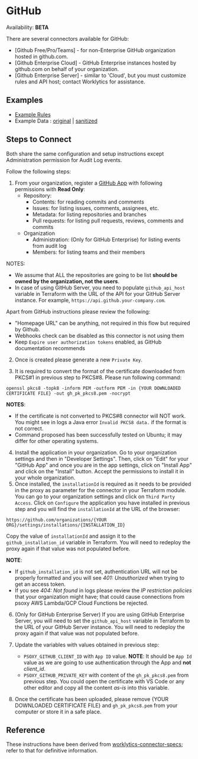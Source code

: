 # GitHub

Availability: **BETA**

There are several connectors available for GitHub:
- [Github Free/Pro/Teams] - for non-Enterprise GitHub organization hosted in github.com.
- [Github Enterprise Cloud] - GitHub Enterprise instances hosted by github.com on behalf of your
  organization.
- [Github Enterprise Server] - similar to 'Cloud', but you must customize rules and API host;
  contact Worklytics for assistance.

## Examples

  * [Example Rules](github.yaml)
  * Example Data : [original](example-api-responses/original) | [sanitized](example-api-responses/sanitized)

## Steps to Connect

Both share the same configuration and setup instructions except Administration permission for Audit Log events.

Follow the following steps:

1. From your organization, register a [GitHub App](https://docs.github.com/en/apps/creating-github-apps/registering-a-github-app/registering-a-github-app#registering-a-github-app)
   with following permissions with **Read Only**:
    - Repository:
        - Contents: for reading commits and comments
        - Issues: for listing issues, comments, assignees, etc.
        - Metadata: for listing repositories and branches
        - Pull requests: for listing pull requests, reviews, comments and commits
    - Organization
        - Administration: (Only for GitHub Enterprise) for listing events from audit log
        - Members: for listing teams and their members

NOTES:
- We assume that ALL the repositories are going to be list **should be owned by the organization, not the users**.
- In case of using GitHub Server, you need to populate `github_api_host` variable in Terraform with the URL of the API for your GitHub Server instance. For example, `https://api.github.your-company.com`.

Apart from GitHub instructions please review the following:
  - "Homepage URL" can be anything, not required in this flow but required by Github.
  - Webhooks check can be disabled as this connector is not using them
  - Keep `Expire user authorization tokens` enabled, as GitHub documentation recommends

2. Once is created please generate a new `Private Key`.

3. It is required to convert the format of the certificate downloaded from PKCS#1 in previous step to PKCS#8. Please run following command:
```shell
openssl pkcs8 -topk8 -inform PEM -outform PEM -in {YOUR DOWNLOADED CERTIFICATE FILE} -out gh_pk_pkcs8.pem -nocrypt
```

**NOTES**:
- If the certificate is not converted to PKCS#8 connector will NOT work. You might see in logs a Java error `Invalid PKCS8 data.` if the format is not correct.
- Command proposed has been successfully tested on Ubuntu; it may differ for other operating systems.

4. Install the application in your organization.
   Go to your organization settings and then in "Developer Settings". Then, click on "Edit" for your "GitHub App" and once you are in the app settings, click on "Install App" and click on the "Install" button. Accept the permissions to install it in your whole organization.
5. Once installed, the `installationId` is required as it needs to be provided in the proxy as parameter for the connector in your Terraform module. You can go to your organization settings and
   click on `Third Party Access`. Click on `Configure` the application you have installed in previous step and you will find the `installationId` at the URL of the browser:
```
https://github.com/organizations/{YOUR ORG}/settings/installations/{INSTALLATION_ID}
```
Copy the value of `installationId` and assign it to the `github_installation_id` variable in Terraform. You will need to redeploy the proxy again if that value was not populated before.

**NOTE**:
- If `github_installation_id` is not set, authentication URL will not be properly formatted and you will see *401: Unauthorized* when trying to get an access token.
- If you see *404: Not found* in logs please review the *IP restriction policies* that your organization might have; that could cause connections from psoxy AWS Lambda/GCP Cloud Functions be rejected.

6. (Only for GitHub Enterprise Server) If you are using GitHub Enterprise Server, you will need to set the `github_api_host` variable in Terraform to the URL of your GitHub Server instance. You will need to redeploy the proxy again if that value was not populated before.

7. Update the variables with values obtained in previous step:
   - `PSOXY_GITHUB_CLIENT_ID` with `App ID` value. **NOTE**: It should be `App Id` value as we are going to use authentication through the App and **not** *client_id*.
   - `PSOXY_GITHUB_PRIVATE_KEY` with content of the `gh_pk_pkcs8.pem` from previous step. You could open the certificate with VS Code or any other editor and copy all the content *as-is* into this variable.
8. Once the certificate has been uploaded, please remove {YOUR DOWNLOADED CERTIFICATE FILE} and `gh_pk_pkcs8.pem` from your computer or store it in a safe place.

## Reference
These instructions have been derived from [worklytics-connector-specs](../../../infra/modules/worklytics-connector-specs/main.tf); refer to that for definitive information.
